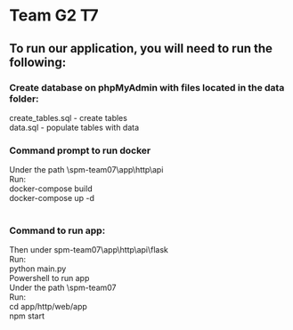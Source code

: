 # Team G2 T7
## To run our application, you will need to run the following: <br>
### Create database on phpMyAdmin with files located in the data folder:<br>
create_tables.sql - create tables <br>
data.sql - populate tables with data <br>

### Command prompt to run docker <br>
Under the path  \spm-team07\app\http\api <br>
Run: <br>
docker-compose build <br>
docker-compose up -d <br> <br>

### Command to run app: <br>
Then under spm-team07\app\http\api\flask <br>
Run: <br>
python main.py <br>
Powershell to run app <br>
Under the path \spm-team07 <br>
Run: <br>
cd app/http/web/app <br>
npm start <br>
